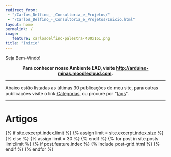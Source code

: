 ```yaml
---
redirect_from: 
 - "/Carlos_Delfino_-_Consultoria_e_Projetos/"
 - "/Carlos_Delfino_-_Consultoria_e_Projetos/Inicio.html"
layout: home
permalink: /
image:
   feature: carlosdelfino-palestra-400x161.png
title: "Início"
---
```

Seja Bem-Vindo!

<p>
	<strong>
		<center>
	Para conhecer nosso Ambiente EAD, visite 
	<a href="http://arduino-minas.moodlecloud.com">http://arduino-minas.moodlecloud.com</a>.
		</center>
	</strong>
</p>

<hr />

Abaixo estão listadas as últimas 30 publicações de meu site, para 
 outras publicações visite o link [Categorias](/categorias/), ou 
procure por "[tags](/tags)".  

<hr />

# Artigos 
<div class="tiles">
{% if site.excerpt.index.limit %}
    {% assign limit = site.excerpt.index.size %}
{% else %}
    {% assign limit = 30 %}
{% endif %}
{% for post in site.posts limit:limit %}
   {% if post.feature.index %}   
      {% include post-grid.html %}	
   {% endif %}
{% endfor %}
</div>
<!-- /.tiles -->
